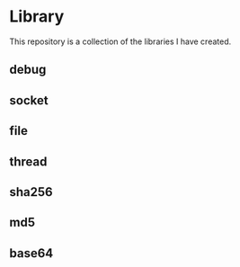 # Library

This repository is a collection of the libraries I have created.

## debug

## socket

## file

## thread

## sha256

## md5

## base64
